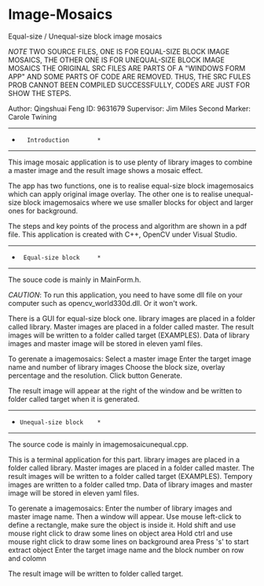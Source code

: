 # Image-Mosaics
Equal-size / Unequal-size block image mosaics

*NOTE*
TWO SOURCE FILES, ONE IS FOR EQUAL-SIZE BLOCK IMAGE MOSAICS, THE OTHER ONE IS FOR UNEQUAL-SIZE BLOCK IMAGE MOSAICS
THE ORIGINAL SRC FILES ARE PARTS OF A "WINDOWS FORM APP" AND SOME PARTS OF CODE ARE REMOVED.
THUS, THE SRC FULES PROB CANNOT BEEN COMPILED SUCCESSFULLY, CODES ARE JUST FOR SHOW THE STEPS.

Author: Qingshuai Feng
ID: 9631679
Supervisor: Jim Miles
Second Marker: Carole Twining


*****************************
*       Introduction        *
*****************************

This image mosaic application is to use plenty of library images to combine a master image and the result image shows a mosaic effect. 

The app has two functions, one is to realise equal-size block imagemosaics which can apply original image overlay. The other one is to realise unequal-size block imagemosaics where we use smaller blocks for object and larger ones for background.

The steps and key points of the process and algorithm are shown in a pdf file. This application is created with C++, OpenCV under Visual Studio.


*****************************
*      Equal-size block     *
*****************************

The souce code is mainly in MainForm.h.

*CAUTION*: To run this application, you need to have some dll file on your computer such as opencv_world330d.dll. Or it won't work.

There is a GUI for equal-size block one. library images are placed in a folder called library. Master images are placed in a folder called master. The result images will be written to a folder called target (EXAMPLES). Data of library images and master image will be stored in eleven yaml files.

To gerenate a imagemosaics: 
  Select a master image 
  Enter the target image name and number of library images 
  Choose the block size, overlay percentage and the resolution. 
  Click button Generate. 

The result image will appear at the right of the window and be written to folder called target when it is generated.


*****************************
*     Unequal-size block    *
*****************************

The source code is mainly in imagemosaicunequal.cpp.

This is a terminal application for this part. library images are placed in a folder called library. Master images are placed in a folder called master. The result images will be written to a folder called target (EXAMPLES). Tempory images are written to a folder called tmp. Data of library images and master image will be stored in eleven yaml files.

To gerenate a imagemosaics:
  Enter the number of library images and master image name. 
  Then a window will appear. 
    Use mouse left-click to define a rectangle, make sure the object is inside it.
    Hold shift and use mouse right click to draw some lines on object area
    Hold ctrl and use mouse right click to draw some lines on background area
    Press 's' to start extract object
  Enter the target image name and the block number on row and colomn

The result image will be written to folder called target.
